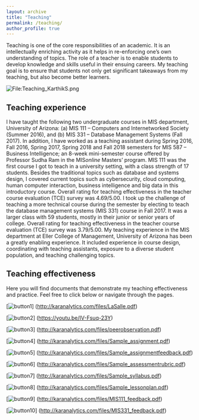 ```yaml
---
layout: archive
title: "Teaching"
permalink: /teaching/
author_profile: true
---
```


Teaching is one of the core responsibilities of an academic. It is an intellectually enriching activity as it helps in re-enforcing one’s own understanding of topics. The role of a teacher is to enable students to develop knowledge and skills useful in their ensuing careers. My teaching goal is to ensure that students not only get significant takeaways from my teaching, but also become better learners.

<div class="wp-caption aligncenter" style="width: 775px">
  <p>
    <img class="aligncenter" src="http://karanalytics.com/images/Teaching2.png" alt="File:Teaching_KarthikS.png"/>
  </p>
</div>

## Teaching experience

I have taught the following two undergraduate courses in MIS department, University of Arizona: (a) MIS 111 – Computers and Internetworked Society (Summer 2016), and (b) MIS 331 – Database Management Systems (Fall 2017). In addition, I have worked as a teaching assistant during Spring 2016, Fall 2016, Spring 2017, Spring 2018 and Fall 2018 semesters for MIS 587 – Business Intelligence; an 8-week mini-semester course offered by Professor Sudha Ram in the MIS*online* Masters’ program. MIS 111 was the first course I got to teach in a university setting, with a class strength of 17 students. Besides the traditional topics such as database and systems design, I covered current topics such as cybersecurity, cloud computing, human computer interaction, business intelligence and big data in this introductory course. Overall rating for teaching effectiveness in the teacher course evaluation (TCE) survey was 4.69/5.00. I took up the challenge of teaching a more technical course during the semester by electing to teach the database management systems (MIS 331) course in Fall 2017. It was a larger class with 59 students, mostly in their junior or senior years of college. Overall rating for teaching effectiveness in the teacher course evaluation (TCE) survey was 3.79/5.00. My teaching experience in the MIS department at Eller College of Management, University of Arizona has been a greatly enabling experience. It included experience in course design, coordinating with teaching assistants, exposure to a diverse student population, and teaching challenging topics.

## Teaching effectiveness

Here you will find documents that demonstrate my teaching effectiveness and practice. Feel free to click below or navigate through the pages.

[![button1](http://karanalytics.com/images/lasalle.png)]
(http://karanalytics.com/files/LaSalle.pdf)

[![button2](http://karanalytics.com/images/samplevideo.png)]
(https://youtu.be/IV-Fsuq-23Y)

[![button3](http://karanalytics.com/images/letterZhipeng.png)]
(http://karanalytics.com/files/peerobservation.pdf)

[![button4](http://karanalytics.com/images/sample_assignment.png)]
(http://karanalytics.com/files/Sample_assignment.pdf)

[![button5](http://karanalytics.com/images/assignmentfeedback.png)]
(http://karanalytics.com/files/Sample_assignmentfeedback.pdf)

[![button6](http://karanalytics.com/images/teachingrubric.png)]
(http://karanalytics.com/files/Sample_assessmentrubric.pdf)

[![button7](http://karanalytics.com/images/syllabus.png)]
(http://karanalytics.com/files/Sample_syllabus.pdf)

[![button8](http://karanalytics.com/images/lessonplan.png)]
(http://karanalytics.com/files/Sample_lessonplan.pdf)

[![button9](http://karanalytics.com/images/tcemis111.png)]
(http://karanalytics.com/files/MIS111_feedback.pdf)

[![button10](http://karanalytics.com/images/tcemis331.png)]
(http://karanalytics.com/files/MIS331_feedback.pdf)
